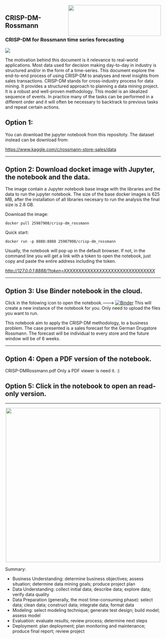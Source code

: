 <img align="right" width="300" height="100" src="https://www.rossmann.de/dam/jcr:0d0bb06a-8527-4d7c-ac70-7cb60e7d0007/ROSSMANN_Wort_Bild_Claim_Schutz_L_cmyk.2018-09-21-09-58-28.jpg">

## CRISP-DM-Rossmann
### CRISP-DM for Rossmann time series forecasting
![](https://facebook.github.io/prophet/static/quick_start_files/quick_start_12_0.png)

The motivation behind this document is it relevance to real-world applications. Most data used for decision making day-to-day in industry is structured and/or in the form of a time-series. This document explore the end-to-end process of using CRISP-DM to analyses and revel insights from sales transactions.
CRISP-DM stands for cross-industry process for data mining. It provides a structured approach to planning a data mining project. It is a robust and well-proven methodology. This model is an idealized sequence of events. In practice many of the tasks can be performed in a different order and it will often be necessary to backtrack to previous tasks and repeat certain actions.

## Option 1:
You can download the jupyter notebook from this repositoty. The dataset instead can be download from:

https://www.kaggle.com/c/rossmann-store-sales/data

***
## Option 2: Download docket image with Jupyter, the notebook and the data.
The image contain a Jupyter notebook base image with the libraries and the data to run the jupyter notebook. The size of the base docker images is 625 MB, after the installation of all libraries necesary to run the analysis the final size is 2.8 GB.

Download the image:

`docker pull 25987908/crisp-dm_rossmann`

Quick start:

`docker run -p 8888:8888 25987908/crisp-dm_rossmann`

Usually, the notebook will pop up in the default browser. If not, in the command line you will get a link with a token to open the notebook, just copy and paste the entire address including the token.

*http://127.0.0.1:8888/?token=XXXXXXXXXXXXXXXXXXXXXXXXXXXXXXX*

***
## Option 3: Use Binder notebook in the cloud.

Click in the folowing icon to open the notebook.---> [![Binder](https://mybinder.org/badge_logo.svg)](https://mybinder.org/v2/gh/mbenetti/CRISP-DM-Rossmann/master) This will create a new instance of the notebook for you. Only need to upload the files you want to run.

This notebook aim to apply the CRISP-DM methodology, to a business problem. The case presented is a sales forecast for the German Drugstore Rossmann. The forecast will be individual to every store and the future window will be of 6 weeks. 

***
## Option 4: Open a PDF version of the notebook.

CRISP-DMRossmann.pdf
Only a PDF viewer is need it. :)

## Option 5: Click in the notebook to open an read-only version.

***

<p align="center">
  <img width="500" height="500" src="https://www.researchgate.net/profile/Klemen_Kenda/publication/320100474/figure/fig1/AS:614088057040898@1523421410342/Cross-Industry-Standard-Process-for-Data-Mining-CRISP-DM-12.png">
</p>
Summary:

*    Business Understanding: determine business objectives; assess situation; determine data mining goals; produce project plan
*    Data Understanding: collect initial data; describe data; explore data; verify data quality
*    Data Preparation (generally, the most time-consuming phase): select data; clean data; construct data; integrate data; format data
*    Modeling: select modeling technique; generate test design; build model; assess model
*    Evaluation: evaluate results; review process; determine next steps
*    Deployment: plan deployment; plan monitoring and maintenance; produce final report; review project
